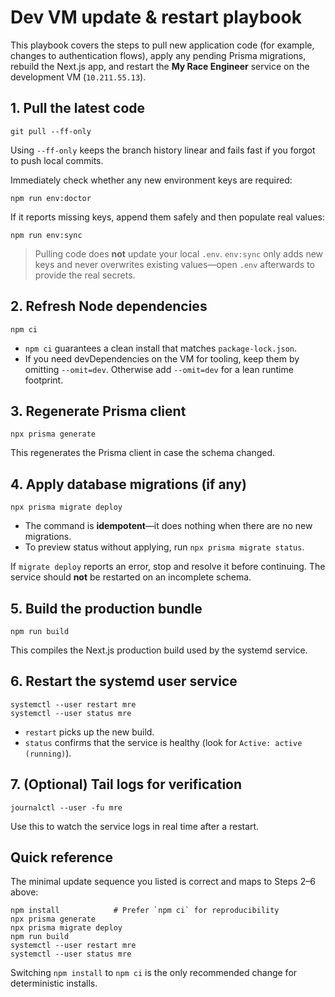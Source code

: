 # Dev VM update & restart playbook

This playbook covers the steps to pull new application code (for example, changes to authentication flows), apply any pending Prisma migrations, rebuild the Next.js app, and restart the **My Race Engineer** service on the development VM (`10.211.55.13`).

## 1. Pull the latest code
```
git pull --ff-only
```
Using `--ff-only` keeps the branch history linear and fails fast if you forgot to push local commits.

Immediately check whether any new environment keys are required:
```
npm run env:doctor
```
If it reports missing keys, append them safely and then populate real values:
```
npm run env:sync
```
> Pulling code does **not** update your local `.env`. `env:sync` only adds new keys and never overwrites existing values—open `.env` afterwards to provide the real secrets.

## 2. Refresh Node dependencies
```
npm ci
```
- `npm ci` guarantees a clean install that matches `package-lock.json`.
- If you need devDependencies on the VM for tooling, keep them by omitting `--omit=dev`. Otherwise add `--omit=dev` for a lean runtime footprint.

## 3. Regenerate Prisma client
```
npx prisma generate
```
This regenerates the Prisma client in case the schema changed.

## 4. Apply database migrations (if any)
```
npx prisma migrate deploy
```
- The command is **idempotent**—it does nothing when there are no new migrations.
- To preview status without applying, run `npx prisma migrate status`.

If `migrate deploy` reports an error, stop and resolve it before continuing. The service should **not** be restarted on an incomplete schema.

## 5. Build the production bundle
```
npm run build
```
This compiles the Next.js production build used by the systemd service.

## 6. Restart the systemd user service
```
systemctl --user restart mre
systemctl --user status mre
```
- `restart` picks up the new build.
- `status` confirms that the service is healthy (look for `Active: active (running)`).

## 7. (Optional) Tail logs for verification
```
journalctl --user -fu mre
```
Use this to watch the service logs in real time after a restart.

## Quick reference
The minimal update sequence you listed is correct and maps to Steps 2–6 above:
```
npm install            # Prefer `npm ci` for reproducibility
npx prisma generate
npx prisma migrate deploy
npm run build
systemctl --user restart mre
systemctl --user status mre
```
Switching `npm install` to `npm ci` is the only recommended change for deterministic installs.

